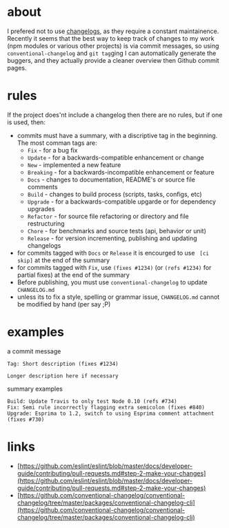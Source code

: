 # about

I prefered not to use [changelogs](https://en.wikipedia.org/wiki/Changelog), as they require a constant maintainence. Recently it seems that the best way to keep track of changes to my work (npm modules or various other projects) is via commit messages, so using `conventional-changelog` and `git tag`ging I can automatically generate the buggers, and they actually provide a cleaner overview then Github commit pages.

# rules

If the project does'nt include a changelog then there are no rules, but if one is used, then:

* commits must have a summary, with a discriptive tag in the beginning. The most comman tags are:
    * `Fix` - for a bug fix
    * `Update` - for a backwards-compatible enhancement or change
    * `New` - implemented a new feature
    * `Breaking` - for a backwards-incompatible enhancement or feature
    * `Docs` - changes to documentation, README's or source file comments
    * `Build` - changes to build process (scripts, tasks, configs, etc)
    * `Upgrade` - for a backwards-compatible upgarde or for dependency upgrades
    * `Refactor` - for source file refactoring or directory and file restructuring
    * `Chore` - for benchmarks and source tests (api, behavior or unit)
    * `Release` - for version incrementing, publishing and updating changelogs
* for commits tagged with `Docs` or `Release` it is encourged to use ` [ci skip]` at the end of the summary
* for commits tagged with `Fix`, use `(fixes #1234)` (or `(refs #1234)` for partial fixes) at the end of the summary
* Before publishing, you must use `conventional-changelog` to update `CHANGELOG.md`
* unless its to fix a style, spelling or grammar issue, `CHANGELOG.md` cannot be modified by hand (per say ;P)

# examples

a commit message
```
Tag: Short description (fixes #1234)

Longer description here if necessary
```

summary examples
```
Build: Update Travis to only test Node 0.10 (refs #734)
Fix: Semi rule incorrectly flagging extra semicolon (fixes #840)
Upgrade: Esprima to 1.2, switch to using Esprima comment attachment (fixes #730)
```

# links

* [https://github.com/eslint/eslint/blob/master/docs/developer-guide/contributing/pull-requests.md#step-2-make-your-changes](https://github.com/eslint/eslint/blob/master/docs/developer-guide/contributing/pull-requests.md#step-2-make-your-changes)
* [https://github.com/conventional-changelog/conventional-changelog/tree/master/packages/conventional-changelog-cli](https://github.com/conventional-changelog/conventional-changelog/tree/master/packages/conventional-changelog-cli)

